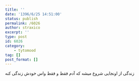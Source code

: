 ```yaml
---
title: ''
date: '1396/6/25 14:51:00'
status: publish
permalink: /6026
author: straxico
excerpt: ''
type: post
id: 6026
category:
    - tytomood
tag: []
post_format: []
---
```

‏زندگی از اونجایی شروع میشه که آدم فقط و فقط واس خودش زندگی کنه